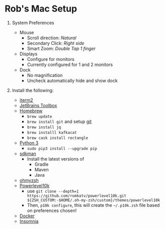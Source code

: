 # Rob's Mac Setup

1. System Preferences
    * Mouse
        * Scroll direction: *Natural*
        * Secondary Click: *Right side*
        * Smart Zoom: *Double Tap 1 finger*
    * Displays
        * Configure for monitors
        * Currently configured for 1 and 2 monitors
    * Dock
        * No magnification
        * Uncheck automatically hide and show dock

2. Install the following:
    * [iterm2](https://iterm2.com/) 
    * [JetBrains Toolbox](https://www.jetbrains.com/toolbox-app/)
    * [Homebrew](https://brew.sh/)
        * `brew update`
        * `brew install git` and setup [git](https://git-scm.com/book/en/v2/Getting-Started-First-Time-Git-Setup)
        * `brew install jq`
        * `brew installl kafkacat`
        * `brew cask install rectangle`
    * [Python 3](https://www.python.org/downloads/)
        * `sudo pip3 install --upgrade pip`
    * [sdkman](https://sdkman.io/)
        * Install the latest versions of
            * Gradle 
            * Maven
            * Java
    * [ohmyzsh](https://ohmyz.sh/)
    * [Powerlevel10k](https://github.com/romkatv/powerlevel10k)
        * use `git clone --depth=1 https://github.com/romkatv/powerlevel10k.git ${ZSH_CUSTOM:-$HOME/.oh-my-zsh/custom}/themes/powerlevel10k`
        * Then, `p10k configure`, this will create the `~/.p10k.zsh` file based on preferences chosen!
    * [Docker](https://hub.docker.com/editions/community/docker-ce-desktop-mac/)
    * [Insomnia](https://insomnia.rest/download/)
    
    
